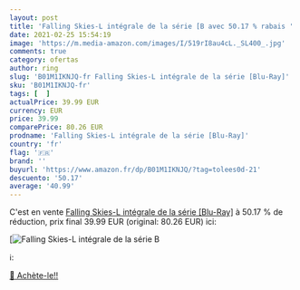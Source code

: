 ```yaml
---
layout: post
title: 'Falling Skies-L intégrale de la série [B avec 50.17 % rabais '
date: 2021-02-25 15:54:19
image: 'https://m.media-amazon.com/images/I/519rI8au4cL._SL400_.jpg'
comments: true
category: ofertas
author: ring
slug: 'B01M1IKNJQ-fr Falling Skies-L intégrale de la série [Blu-Ray]'
sku: 'B01M1IKNJQ-fr'
tags: [  ]
actualPrice: 39.99 EUR
currency: EUR
price: 39.99
comparePrice: 80.26 EUR
prodname: 'Falling Skies-L intégrale de la série [Blu-Ray]'
country: 'fr'
flag: '🇫🇷'
brand: ''
buyurl: 'https://www.amazon.fr/dp/B01M1IKNJQ/?tag=tolees0d-21'
descuento: '50.17'
average: '40.99'
---
```


C'est en vente [Falling Skies-L intégrale de la série [Blu-Ray]](https://www.amazon.fr/dp/B01M1IKNJQ/?tag=tolees0d-21)  à  50.17 % de réduction, prix final  39.99 EUR (original: 80.26 EUR) ici:

[![Falling Skies-L intégrale de la série [B](https://m.media-amazon.com/images/I/519rI8au4cL._SL400_.jpg)](https://www.amazon.fr/dp/B01M1IKNJQ/?tag=tolees0d-21)

ℹ️:


[🛒 Achète-le!!](https://www.amazon.fr/dp/B01M1IKNJQ/?tag=tolees0d-21)
